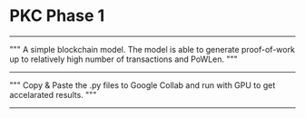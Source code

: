 # PKC Phase 1 

******************************************************************************************

""" A simple blockchain model. The model is able to generate proof-of-work up to relatively high number of transactions and PoWLen. """
******************************************************************************************
""" Copy & Paste the .py files to Google Collab and run with GPU to get accelarated results. """
******************************************************************************************
